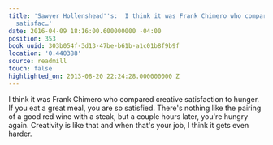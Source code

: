 ```yaml
---
title: 'Sawyer Hollenshead''s:  I think it was Frank Chimero who compared creative
  satisfac…'
date: 2016-04-09 18:16:00.600000000 -04:00
position: 353
book_uuid: 303b054f-3d13-47be-b61b-a1c01b8f9b9f
location: '0.440388'
source: readmill
touch: false
highlighted_on: 2013-08-20 22:24:28.000000000 Z
---
```


I think it was Frank Chimero who compared creative satisfaction to hunger. If you eat a great meal, you are so satisfied. There's nothing like the pairing of a good red wine with a steak, but a couple hours later, you're hungry again. Creativity is like that and when that's your job, I think it gets even harder.